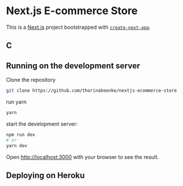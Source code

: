 # Next.js E-commerce Store
This is a [Next.js](https://nextjs.org/) project bootstrapped with [`create-next-app`](https://github.com/vercel/next.js/tree/canary/packages/create-next-app).

## C

## Running on the development server

Clone the repository
```bash
git clone https://github.com/thorinaboenke/nextjs-ecommerce-store
```
run yarn 
```bash
yarn
```
start the development server:

```bash
npm run dev
# or
yarn dev
```

Open [http://localhost:3000](http://localhost:3000) with your browser to see the result.

## Deploying on Heroku









